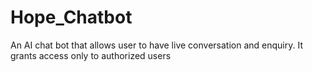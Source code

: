 # Hope_Chatbot
An AI chat bot that allows user to have live conversation and enquiry. It grants access only to authorized users
